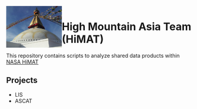 <img src = "img/HiMAT.jpg" width="150" align = "left">

# High Mountain Asia Team (HiMAT)

This repository contains scripts to analyze shared data products within [NASA HiMAT](http://himat.org)

## Projects 

* LIS
* ASCAT
